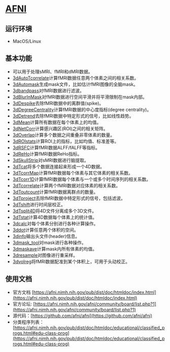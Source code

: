 # [AFNI](https://afni.nimh.nih.gov/)

## 运行环境

* MacOS/Linux

## 基本功能
* 可以用于处理sMRI、fMRI和dMRI数据。
* [3dAutoTcorrelate](https://afni.nimh.nih.gov/pub/dist/doc/htmldoc/programs/3dAutoTcorrelate_sphx.html#ahelp-3dautotcorrelate)计算fMRI数据任意两个体素之间的相关系数。
* [3dAutomask](https://afni.nimh.nih.gov/pub/dist/doc/htmldoc/programs/3dAutomask_sphx.html#ahelp-3dautomask)生成mask文件，比如估计fMRI图像的全脑mask。
* [3dbandpass](https://afni.nimh.nih.gov/pub/dist/doc/htmldoc/programs/3dBandpass_sphx.html#ahelp-3dbandpass)对fMRI数据进行滤波。
* [3dBlurInMask](https://afni.nimh.nih.gov/pub/dist/doc/htmldoc/programs/3dBlurInMask_sphx.html#ahelp-3dblurinmask)对fMRI数据进行空间平滑并将平滑限制在mask内部。
* [3dDespike](https://afni.nimh.nih.gov/pub/dist/doc/htmldoc/programs/3dDespike_sphx.html#ahelp-3ddespike)去除fMRI数据中的离群值(spike)。
* [3dDegreeCentrality](https://afni.nimh.nih.gov/pub/dist/doc/htmldoc/programs/3dDegreeCentrality_sphx.html#ahelp-3ddegreecentrality)计算fMRI数据的中心度指标(degree centrality)。
* [3dDetrend](https://afni.nimh.nih.gov/pub/dist/doc/htmldoc/programs/3dDetrend_sphx.html#ahelp-3ddetrend)去除fMRI数据中特定形式的信号，比如线性趋势。
* [3dMean](https://afni.nimh.nih.gov/pub/dist/doc/htmldoc/programs/3dMean_sphx.html#ahelp-3dmean)计算所有数据在每个体素上的均值。
* [3dNetCorr](https://afni.nimh.nih.gov/pub/dist/doc/htmldoc/programs/3dNetCorr_sphx.html#ahelp-3dnetcorr)计算感兴趣区(ROI)之间的相关矩阵。
* [3dOverlap](https://afni.nimh.nih.gov/pub/dist/doc/htmldoc/programs/3dOverlap_sphx.html#ahelp-3doverlap)计算多个数据之间重叠非零体素的数量。
* [3dROIstats](https://afni.nimh.nih.gov/pub/dist/doc/htmldoc/programs/3dROIstats_sphx.html#ahelp-3droistats)计算ROI上的指标，比如均值、标准差等。
* [3dRSFC](https://afni.nimh.nih.gov/pub/dist/doc/htmldoc/programs/3dRSFC_sphx.html#ahelp-3drsfc)计算fMRI数据ALFF/fALFF等指标。
* [3dReHo](https://afni.nimh.nih.gov/pub/dist/doc/htmldoc/programs/3dReHo_sphx.html#ahelp-3dreho)计算fMRI数据ReHo指标。
* [3dSkullStrip](https://afni.nimh.nih.gov/pub/dist/doc/htmldoc/programs/3dSkullStrip_sphx.html#ahelp-3dskullstrip)对sMRI数据进行脑提取。
* [3dTcat](https://afni.nimh.nih.gov/pub/dist/doc/htmldoc/programs/3dTcat_sphx.html#ahelp-3dtcat)将多个数据连接起来形成一个4D数据。
* [3dTcorrMap](https://afni.nimh.nih.gov/pub/dist/doc/htmldoc/programs/3dTcorrMap_sphx.html#ahelp-3dtcorrmap)计算fMRI数据每个体素与其它体素的相关系数。
* [3dTcorr1D](https://afni.nimh.nih.gov/pub/dist/doc/htmldoc/programs/3dTcorr1D_sphx.html#ahelp-3dtcorr1d)计算fMRI数据每个体素与一个或多个时间序列的相关系数。
* [3dTcorrelate](https://afni.nimh.nih.gov/pub/dist/doc/htmldoc/programs/3dTcorrelate_sphx.html#ahelp-3dtcorrelate)计算两个fMRI数据对应体素的相关系数。
* [3dToutcount](https://afni.nimh.nih.gov/pub/dist/doc/htmldoc/programs/3dToutcount_sphx.html#ahelp-3dtoutcount)计算fMRI数据离群点的数量。
* [3dTproject](https://afni.nimh.nih.gov/pub/dist/doc/htmldoc/programs/3dTproject_sphx.html#ahelp-3dtproject)去除fMRI数据中特定形式的信号，包括滤波。
* [3dTshift](https://afni.nimh.nih.gov/pub/dist/doc/htmldoc/programs/3dTshift_sphx.html#ahelp-3dtshift)进行时间层校正。
* [3dTsplit4D](https://afni.nimh.nih.gov/pub/dist/doc/htmldoc/programs/3dTsplit4D_sphx.html#ahelp-3dtsplit4d)将4D文件分离成多个3D文件。
* [3dTstat](https://afni.nimh.nih.gov/pub/dist/doc/htmldoc/programs/3dTstat_sphx.html#ahelp-3dtstat)计算4D数据每个体素上的统计值。
* [3dcalc](https://afni.nimh.nih.gov/pub/dist/doc/htmldoc/programs/3dcalc_sphx.html#ahelp-3dcalc)对每个体素分别进行各种计算操作。
* [3ddot](https://afni.nimh.nih.gov/pub/dist/doc/htmldoc/programs/3ddot_sphx.html#ahelp-3ddot)计算任意两个体积的空间。
* [3dinfo](https://afni.nimh.nih.gov/pub/dist/doc/htmldoc/programs/3dinfo_sphx.html#ahelp-3dinfo)输出头文件(header)信息。
* [3dmask_tool](https://afni.nimh.nih.gov/pub/dist/doc/htmldoc/programs/3dmask_tool_sphx.html#ahelp-3dmask-tool)对mask进行各种操作。
* [3dmaskave](https://afni.nimh.nih.gov/pub/dist/doc/htmldoc/programs/3dmaskave_sphx.html#ahelp-3dmaskave)计算mask内所有体素的均值。
* [3dresample](https://afni.nimh.nih.gov/pub/dist/doc/htmldoc/programs/3dresample_sphx.html#ahelp-3dresample)对图像进行重采样。
* [3dvolreg](https://afni.nimh.nih.gov/pub/dist/doc/htmldoc/programs/3dvolreg_sphx.html#ahelp-3dvolreg)将fMRI数据配准到某个体积上，可用于头动校正。


## 使用文档
* 官方文档 [https://afni.nimh.nih.gov/pub/dist/doc/htmldoc/index.html](https://afni.nimh.nih.gov/pub/dist/doc/htmldoc/index.html)
* 官方论坛: [https://afni.nimh.nih.gov/afni/community/board/list.php?1](https://afni.nimh.nih.gov/afni/community/board/list.php?1)
* 源代码：[https://github.com/afni/afni](https://github.com/afni/afni)
* 分类程序列表：[https://afni.nimh.nih.gov/pub/dist/doc/htmldoc/educational/classified_progs.html#edu-class-prog](https://afni.nimh.nih.gov/pub/dist/doc/htmldoc/educational/classified_progs.html#edu-class-prog)